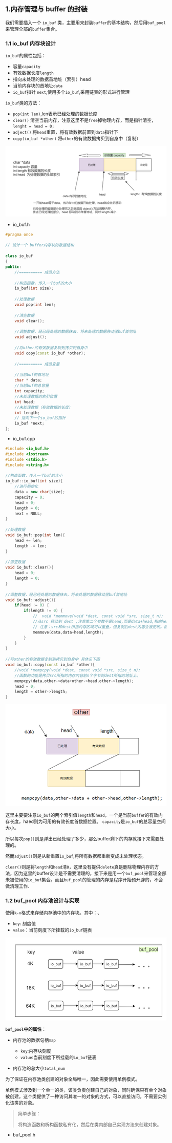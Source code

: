 ## 1.内存管理与 buffer 的封装

我们需要插入一个 `io_buf` 类，主要用来封装`buffer`的基本结构，然后用`buf_pool`来管理全部的`buffer`集合。

### 1.1 io_buf 内存块设计

`io_buf`的属性包括：

- 容量`capacity`
- 有效数据长度`length`
- 指向未处理的数据首地址（索引）head
- 当前内存块的首地址`data`
- `io_buf`指针 `next`,使用多个`io_buf`,采用链表的形式进行管理

`io_buf`类的方法：

- `pop(int len)`,len表示已经处理的数据长度
- `clear()` 清空当前内存，注意这里不是`free`掉物理内存，而是指针清空，`lenght = head = 0;`
- `adject()` 将`head`重置，将有效数据前置到`data`指针下
- `copy(io_buf *other)` 将`other`的有效数据拷贝到自身中（复制）

![](./img/内存管理01.png)

- io_buf.h

```cpp
#pragma once

// 设计一个 buffer内存块的数据结构

class io_buf 
{
public:
	//========== 成员方法

	//构造函数，传入一个buf的大小
	io_buf(int size);

	//处理数据
	void pop(int len);  

	//清空数据
	void clear();

	//调整数据，经已经处理的数据抹去，将未处理的数据移动至buf首地址
	void adjust();

	//将other的有效数据复制到拷贝到自身中
	void copy(const io_buf *other);
	
	//========== 成员变量

	//当前buf的首地址
	char * data;
	//当前buf的总容量
	int capacity;
	//未处理数据的索引位置
	int head;
	//未处理数据（有效数据的长度）
	int length;
	// 指向下一个io_buf的指针
	io_buf *next;
};
```

- io_buf.cpp

```cpp
#include <io_buf.h>
#include <iostream>
#include <stdio.h>
#include <string.h>

//构造函数，传入一个buf的大小
io_buf::io_buf(int size){
	//进行初始化
	data = new char[size];
	capacity = 0;
	head = 0;
	length = 0;
	next = NULL;
}

//处理数据
void io_buf::pop(int len){
	head += len;
	length -= len;
}

//清空数据
void io_buf::clear(){
	head = 0;
	length = 0;
}

//调整数据，经已经处理的数据抹去，将未处理的数据移动至buf首地址
void io_buf::adjust(){
	if(head != 0) {
		if(length != 0) {
			//  void *memmove(void *dest, const void *src, size_t n);
			//从src 移动到 dest ,注意第二个参数不是head,而是data+head,指向head索引位置的指针
			// 注意：src和dest所指内存区域可以重叠，但复制后dest内容会被更改。函数返回指向dest的指针。
			memmove(data,data+head,length);
		}
	}
}

//将other的有效数据复制到拷贝到自身中 具体见下图
void io_buf::copy(const io_buf *other){
	//void *mempcpy(void *dest, const void *src, size_t n);
	//函数的功能是拷贝src所指的内存内容前n个字节到dest所指的地址上。
	mempcpy(data,other->data+other->head,other->length);
	head = 0;
	length = other->length;
}
```

![](./img/内存管理02.png)

这里主要要注意`io_buf`的两个索引值`length`和`head`，一个是当前`buffe`r的有效内存长度，haed则为可用的有效长度首数据位置。 `capacity`是`io_buf`的总容量空间大小。

​	所以每次`pop()`则是弹出已经处理了多少，那么buffer剩下的内存就接下来需要处理的。

​	然而`adjust()`则是从新重置`io_buf`,将所有数据都重新变成未处理状态。

​	`clear()`则是将`length`和`head`清`0`，这里没有提供`delete`真是删除物理内存的方法，因为这里的buffer设计是不需要清理的，接下来是用一个`buf_pool`来管理全部未被使用的`io_buf`集合。而且`buf_pool`的管理的内存是程序开始预开辟的，不会做清理工作.

### 1.2 buf_pool 内存池设计与实现

使用`k-v`格式来存储内存池中的内存块。其中：、
- `key`: 刻度值
- `value`：当前刻度下所挂载的`io_buf`链表

![](./img/内存管理04.png)

**`buf_pool`中的属性**：

- 内存池的数据句柄`map`
	- `key`:内存块刻度
	- `value`:当前刻度下所挂载的`io_buf`链表

- 内存池的总大小`total_num`

为了保证在内存池类创建的对象全局唯一，因此需要使用单例模式。

单例模式涉及到一个单一的类，该类负责创建自己的对象，同时确保只有单个对象被创建。这个类提供了一种访问其唯一的对象的方式，可以直接访问，不需要实例化该类的对象。

>简单步骤：
>
>将构造函数和析构函数私有化，然后在类内部自己实现方法来创建对象。

- buf_pool.h

```cpp

```